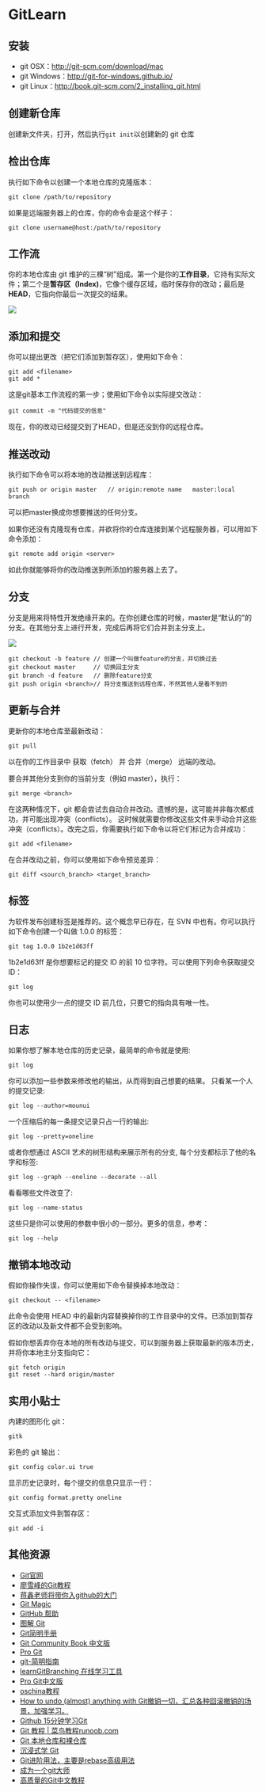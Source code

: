 # GitLearn
## 安装

- git OSX：http://git-scm.com/download/mac
- git Windows：http://git-for-windows.github.io/
- git Linux：http://book.git-scm.com/2_installing_git.html

## 创建新仓库

创建新文件夹，打开，然后执行`git init`以创建新的 git 仓库

## 检出仓库

执行如下命令以创建一个本地仓库的克隆版本：

```shell
git clone /path/to/repository
```

如果是远端服务器上的仓库，你的命令会是这个样子：

```shell
git clone username@host:/path/to/repository
```

## 工作流

你的本地仓库由 git 维护的三棵“树”组成。第一个是你的**工作目录**，它持有实际文件；第二个是**暂存区（Index)**，它像个缓存区域，临时保存你的改动；最后是**HEAD**，它指向你最后一次提交的结果。

![](img/git.png)

## 添加和提交

你可以提出更改（把它们添加到暂存区），使用如下命令：

```shell
git add <filename>
git add *
```

这是git基本工作流程的第一步；使用如下命令以实际提交改动：

```shell
git commit -m "代码提交的信息"
```

现在，你的改动已经提交到了HEAD，但是还没到你的远程仓库。

## 推送改动

执行如下命令可以将本地的改动推送到远程库：

```shell
git push or origin master	// origin:remote name	master:local branch
```

可以把master换成你想要推送的任何分支。

如果你还没有克隆现有仓库，并欲将你的仓库连接到某个远程服务器，可以用如下命令添加：

```shell
git remote add origin <server>
```

如此你就能够将你的改动推送到所添加的服务器上去了。

## 分支

分支是用来将特性开发绝缘开来的。在你创建仓库的时候，master是“默认的”的分支。在其他分支上进行开发，完成后再将它们合并到主分支上。

![](img/brand.png)

```shell
git checkout -b feature	// 创建一个叫做feature的分支，并切换过去
git checkout master		// 切换回主分支
git branch -d feature	// 删除feature分支
git push origin <branch>// 将分支推送到远程仓库，不然其他人是看不到的
```

## 更新与合并

更新你的本地仓库至最新改动：

```shell
git pull
```

以在你的工作目录中 获取（fetch） 并 合并（merge） 远端的改动。

要合并其他分支到你的当前分支（例如 master），执行：

```shell
git merge <branch>
```

在这两种情况下，git 都会尝试去自动合并改动。遗憾的是，这可能并非每次都成功，并可能出现冲突（conflicts）。 这时候就需要你修改这些文件来手动合并这些冲突（conflicts）。改完之后，你需要执行如下命令以将它们标记为合并成功：

```shell
git add <filename>
```

在合并改动之前，你可以使用如下命令预览差异：

```shell
git diff <sourch_branch> <target_branch>
```

## 标签

为软件发布创建标签是推荐的。这个概念早已存在，在 SVN 中也有。你可以执行如下命令创建一个叫做 1.0.0 的标签：

```shell
git tag 1.0.0 1b2e1d63ff
```

1b2e1d63ff 是你想要标记的提交 ID 的前 10 位字符。可以使用下列命令获取提交 ID：

```shell
git log
```

你也可以使用少一点的提交 ID 前几位，只要它的指向具有唯一性。

## 日志

如果你想了解本地仓库的历史记录，最简单的命令就是使用: 

```shell
git log
```

你可以添加一些参数来修改他的输出，从而得到自己想要的结果。 只看某一个人的提交记录:

```shell
git log --author=mounui
```

一个压缩后的每一条提交记录只占一行的输出:

```shell
git log --pretty=oneline
```

或者你想通过 ASCII 艺术的树形结构来展示所有的分支, 每个分支都标示了他的名字和标签: 

```shell
git log --graph --oneline --decorate --all
```

看看哪些文件改变了: 

```shell
git log --name-status
```

这些只是你可以使用的参数中很小的一部分。更多的信息，参考：

```shell
git log --help
```

## 撤销本地改动

假如你操作失误，你可以使用如下命令替换掉本地改动：

```shell
git checkout -- <filename>
```

此命令会使用 HEAD 中的最新内容替换掉你的工作目录中的文件。已添加到暂存区的改动以及新文件都不会受到影响。

假如你想丢弃你在本地的所有改动与提交，可以到服务器上获取最新的版本历史，并将你本地主分支指向它：

```shell
git fetch origin
git reset --hard origin/master
```

## 实用小贴士

内建的图形化 git：

```shell
gitk
```

彩色的 git 输出：

```shell
git config color.ui true
```

显示历史记录时，每个提交的信息只显示一行：

```shell
git config format.pretty oneline
```

交互式添加文件到暂存区：

```shell
git add -i
```

## 其他资源

- [Git官网](http://git-scm.com/)
- [廖雪峰的Git教程](https://www.liaoxuefeng.com/wiki/896043488029600)
- [蒋鑫老师将带你入github的大门](http://www.worldhello.net/gotgithub/)
- [Git Magic](http://www-cs-students.stanford.edu/~blynn/gitmagic/intl/zh_cn/)
- [GitHub 帮助](http://help.github.com/)
- [图解 Git](http://marklodato.github.io/visual-git-guide/index-zh-cn.html)
- [Git简明手册](http://www.mceiba.com/tool/git-cheat-sheet.html)
- [Git Community Book 中文版](http://gitbook.liuhui998.com/index.html)
- [Pro Git](http://git-scm.com/book/en/v2)
- [git-简明指南](http://rogerdudler.github.io/git-guide/index.zh.html)
- [learnGitBranching 在线学习工具](http://pcottle.github.io/learnGitBranching/)
- [Pro Git中文版](http://www.open-open.com/lib/view/open1328069609436.html)
- [oschina教程](http://git.oschina.net/progit/)
- [How to undo (almost) anything with Git撤销一切，汇总各种回滚撤销的场景，加强学习。](https://github.com/blog/2019-how-to-undo-almost-anything-with-git)
- [Github 15分钟学习Git](https://try.github.io)
- [Git 教程 | 菜鸟教程runoob.com](http://www.runoob.com/git/git-tutorial.html)
- [Git 本地仓库和裸仓库](https://gold.xitu.io/post/5842f9b861ff4b005889ade6)
- [沉浸式学 Git](http://www.kancloud.cn/kancloud/igit/46710)
- [Git进阶用法，主要是rebase高级用法](http://way.oschina.io/2016/12/15/notes/GitAdvance/?utm_source=gank.io&utm_medium=email)
- [成为一个git大师](https://www.atlassian.com/git/tutorials)
- [高质量的Git中文教程](https://github.com/geeeeeeeeek/git-recipes)
